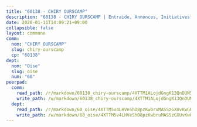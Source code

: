 ```yaml
---
title: "60138 - CHIRY OURSCAMP"
description: "60138 - CHIRY OURSCAMP | Entraide, Annonces, Initiatives"
date: 2020-01-11T14:09:21+09:00
collapsible: false
layout: commune
comm:
  nom: "CHIRY OURSCAMP"
  slug: chiry-ourscamp
  cp: "60138"
dept:
  nom: "Oise"
  slug: oise
  num: "60"
peerpad:
  comm:
    read_path: /r/markdown/60138_chiry-ourscamp/4XTTM1ALojdGngK13QnDUM5idMGmU4i6kpN6myZqbeYJTnJEZ
    write_path: /w/markdown/60138_chiry-ourscamp/4XTTM1ALojdGngK13QnDUM5idMGmU4i6kpN6myZqbeYJTnJEZ-K3TgV2sDXCn9XovcW4fYsheZM79LfQfwLR498vFY4S1gSwiFAEzSWmm9HWZghyGjcmKBgPWn7YcMKsMZb7qoKMDzmmjceARTBn1TexvSwdFJpRqMnjBQhBzT67h5jLfasfqTbv1T
  dept:
    read_path: /r/markdown/60_oise/4XTTM5v4LHVeShD8pzKwbruMASSzGXUvKwGPyPNR6Aq6aruGY
    write_path: /w/markdown/60_oise/4XTTM5v4LHVeShD8pzKwbruMASSzGXUvKwGPyPNR6Aq6aruGY-K3TgTfEPmBuMGxs3WizC7aafmuSUvuvwsE7nM986pS4fEczEhokrfL1mXNtU722XatpEcDhfhLf5xd24JkCKBD4DcQHeF5CYjEkAVzDN3PuQerZfYGZ5zy2XFcJNh2Z1pYjLoQTn
---
```


